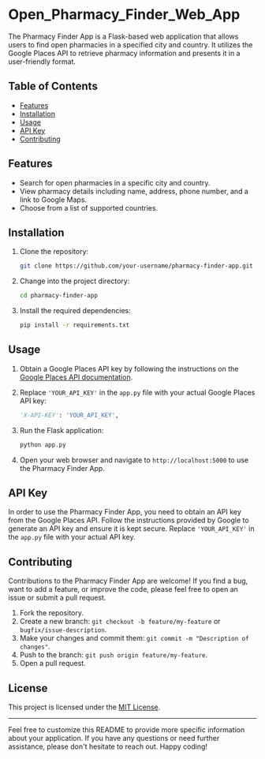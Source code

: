 # Open_Pharmacy_Finder_Web_App

The Pharmacy Finder App is a Flask-based web application that allows users to find open pharmacies in a specified city and country. It utilizes the Google Places API to retrieve pharmacy information and presents it in a user-friendly format.

## Table of Contents

- [Features](#features)
- [Installation](#installation)
- [Usage](#usage)
- [API Key](#api-key)
- [Contributing](#contributing)


## Features

- Search for open pharmacies in a specific city and country.
- View pharmacy details including name, address, phone number, and a link to Google Maps.
- Choose from a list of supported countries.

## Installation

1. Clone the repository:

   ```bash
   git clone https://github.com/your-username/pharmacy-finder-app.git
   ```

2. Change into the project directory:

   ```bash
   cd pharmacy-finder-app
   ```

3. Install the required dependencies:

   ```bash
   pip install -r requirements.txt
   ```

## Usage

1. Obtain a Google Places API key by following the instructions on the [Google Places API documentation](https://developers.google.com/maps/documentation/places/web-service/get-api-key).

2. Replace `'YOUR_API_KEY'` in the `app.py` file with your actual Google Places API key:

   ```python
   'X-API-KEY': 'YOUR_API_KEY',
   ```

3. Run the Flask application:

   ```bash
   python app.py
   ```

4. Open your web browser and navigate to `http://localhost:5000` to use the Pharmacy Finder App.

## API Key

In order to use the Pharmacy Finder App, you need to obtain an API key from the Google Places API. Follow the instructions provided by Google to generate an API key and ensure it is kept secure. Replace `'YOUR_API_KEY'` in the `app.py` file with your actual API key.

## Contributing

Contributions to the Pharmacy Finder App are welcome! If you find a bug, want to add a feature, or improve the code, please feel free to open an issue or submit a pull request.

1. Fork the repository.
2. Create a new branch: `git checkout -b feature/my-feature` or `bugfix/issue-description`.
3. Make your changes and commit them: `git commit -m "Description of changes"`.
4. Push to the branch: `git push origin feature/my-feature`.
5. Open a pull request.

## License

This project is licensed under the [MIT License](LICENSE).

---

Feel free to customize this README to provide more specific information about your application. If you have any questions or need further assistance, please don't hesitate to reach out. Happy coding!
